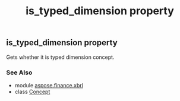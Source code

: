 ﻿---
title: is_typed_dimension property
second_title: Aspose.Finance for Python via .NET API References
description: 
type: docs
weight: 90
url: /python-net/aspose.finance.xbrl/concept/is_typed_dimension/
is_root: false
---

## is_typed_dimension property


Gets whether it is typed dimension concept.

### See Also
* module [aspose.finance.xbrl](../../)
* class [Concept](/finance/python-net/aspose.finance.xbrl/concept)
